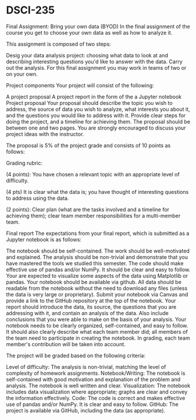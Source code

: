 # DSCI-235

Final Assignment: Bring your own data (BYOD) 
In the final assignment of the course you get to choose your own data as well as how to analyze it.

This assignment is composed of two steps:

Desig your data analysis project: choosing what data to look at and describing interesting questions you'd like to answer with the data.
Carry out the analysis.
For this final assignment you may work in teams of two or on your own.

Project components 
Your project will consist of the following:

A project proposal
A project report in the form of the a Jupyter notebook
Project proposal 
Your proposal should describe the topic you wish to address, the source of data you wish to analyze, what interests you about it, and the questions you would like to address with it. Provide clear steps for doing the project, and a timeline for achieving them. The proposal should be between one and two pages. You are strongly encouraged to discuss your project ideas with the instructor.

The proposal is 5% of the project grade and consists of 10 points as follows:

Grading rubric:

(4 points): You have chosen a relevant topic with an appropriate level of difficulty.

(4 pts) It is clear what the data is; you have thought of interesting questions to address using the data.

(2 points): Clear plan (what are the tasks involved and a timeline for achieving them); clear team member responsibilities for a multi-member team.

Final report 
The expectations from your final report, which is submitted as a Jupyter notebook is as follows:

The notebook should be self-contained. The work should be well-motivated and explained.
The analysis should be non-trivial and demonstrate that you have mastered the tools we studied this semester.
The code should make effective use of pandas and/or NumPy. It should be clear and easy to follow.
Your are expected to visualize some aspects of the data using Matplotlib or pandas.
Your notebook should be available via github. All data should be readable from the notebook without the need to download any files (unless the data is very large or proprietary). Submit your notebook via Canvas and provide a link to the GitHub repository at the top of the notebook.
Your report should introduce the data, its source, the questions that you are addressing with it, and contain an analysis of the data. Also include conclusions that you were able to make on the basis of your analysis. Your notebook needs to be clearly organized, self-contained, and easy to follow. It should also clearly describe what each team member did; all members of the team need to participate in creating the notebook. In grading, each team member's contribution will be taken into account.

The project will be graded based on the following criteria:

Level of difficulty: The analysis is non-trivial, matching the level of complexity of homework assignments.
Notebook/Writing: The notebook is self-contained with good motivation and explanation of the problem and analysis. The notebook is well written and clear.
Visualization: The notebook includes data visualization where appropriate; graphs are clear and convey the information effectively.
Code: The code is correct and makes effective use of pandas and/or NumPy. It is clear and easy to follow.
GitHub: The project is available via GitHub, including the data (as appropriate).
